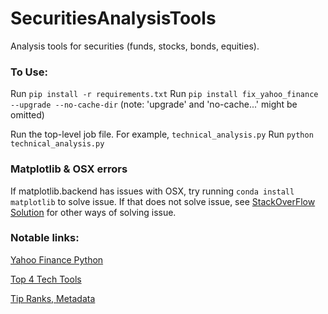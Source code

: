 # SecuritiesAnalysisTools
Analysis tools for securities (funds, stocks, bonds, equities).

### To Use:
Run `pip install -r requirements.txt`
Run `pip install fix_yahoo_finance --upgrade --no-cache-dir` (note: 'upgrade' and 'no-cache...' might be omitted)

Run the top-level job file.  For example, `technical_analysis.py`
Run `python technical_analysis.py`

### Matplotlib & OSX errors
If matplotlib.backend has issues with OSX, try running `conda install matplotlib` to solve issue.
If that does not solve issue, see [StackOverFlow Solution](https://stackoverflow.com/questions/21784641/installation-issue-with-matplotlib-python) for other ways of solving issue.

### Notable links:

[Yahoo Finance Python](https://pypi.org/project/fix-yahoo-finance/)

[Top 4 Tech Tools](https://www.investopedia.com/articles/active-trading/041814/four-most-commonlyused-indicators-trend-trading.asp)

[Tip Ranks, Metadata](https://www.tipranks.com/)
